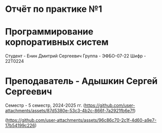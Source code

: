 # Отчёт по практике №1
# Программирование корпоративных систем
Студент - Енин Дмитрий Сергеевич
Группа - ЭФБО-07-22
Шифр - 22Т0224
# Преподаватель - Адышкин Сергей Сергеевич
Семестр - 5 семестр, 2024-2025 гг.
(https://github.com/user-attachments/assets/87d5380e-53c3-4b2c-866f-7a2921fb6e7f)

(https://github.com/user-attachments/assets/96c86c70-2c1f-4d60-a9e7-17b54199c226)
